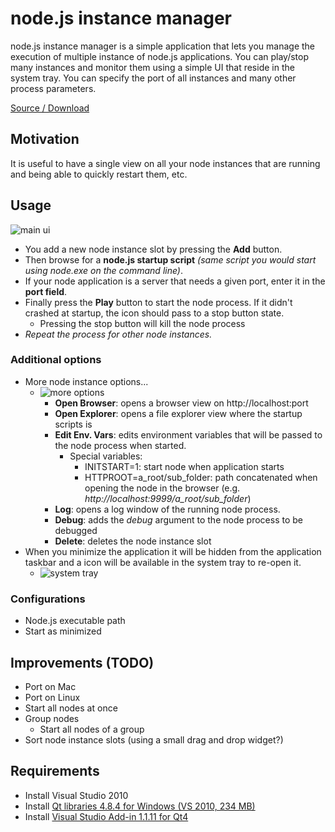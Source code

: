 # node.js instance manager

node.js instance manager is a simple application that lets you manage the execution of multiple instance of node.js applications. 
You can play/stop many instances and monitor them using a simple UI that reside in the system tray. You can 
specify the port of all instances and many other process parameters.

[Source / Download](https://github.com/jschmidt42/nim)

## Motivation

It is useful to have a single view on all your node instances that are running and being able to quickly restart them, etc.

## Usage

![main ui](https://raw.github.com/jschmidt42/nim/master/Docs/Screenshots/main.png)

- You add a new node instance slot by pressing the **Add** button.
- Then browse for a **node.js startup script** *(same script you would start using node.exe on the command line)*.
- If your node application is a server that needs a given port, enter it in the **port field**.
- Finally press the **Play** button to start the node process. If it didn't crashed at startup, the icon should pass to a stop button state.
	- Pressing the stop button will kill the node process
- *Repeat the process for other node instances.*

### Additional options

- More node instance options...
	- ![more options](https://raw.github.com/jschmidt42/nim/master/Docs/Screenshots/more-options.png)
		- **Open Browser**: opens a browser view on http://localhost:port
		- **Open Explorer**: opens a file explorer view where the startup scripts is
		- **Edit Env. Vars**: edits environment variables that will be passed to the node process when started.
			- Special variables:
				- INITSTART=1: start node when application starts
				- HTTPROOT=a_root/sub_folder: path concatenated when opening the node in the browser (e.g. *http://localhost:9999/a_root/sub_folder*)
		- **Log**: opens a log window of the running node process.
		- **Debug**: adds the *debug* argument to the node process to be debugged
		- **Delete**: deletes the node instance slot 
- When you minimize the application it will be hidden from the application taskbar and a icon will be available in the system tray to re-open it.
	- ![system tray](https://raw.github.com/jschmidt42/nim/master/Docs/Screenshots/system-tray.png)

### Configurations

<PUT IMAGE>

- Node.js executable path
- Start as minimized

## Improvements (TODO)

- Port on Mac
- Port on Linux
- Start all nodes at once
- Group nodes
	- Start all nodes of a group
- Sort node instance slots (using a small drag and drop widget?)

## Requirements

- Install Visual Studio 2010
- Install [Qt libraries 4.8.4 for Windows (VS 2010, 234 MB)](http://releases.qt-project.org/qt4/source/qt-win-opensource-4.8.4-vs2010.exe "QT 4.8.4")
- Install [Visual Studio Add-in 1.1.11 for Qt4](http://releases.qt-project.org/vsaddin/qt-vs-addin-1.1.11-opensource.exe)
